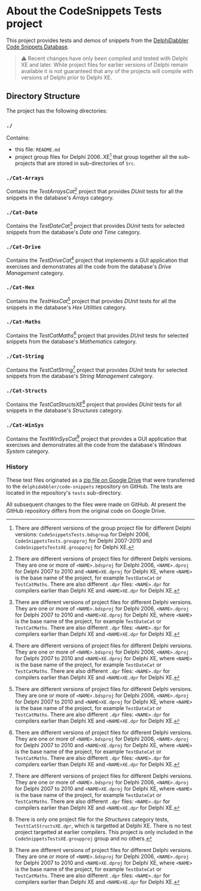 # About the CodeSnippets Tests project

This project provides tests and demos of snippets from the [DelphiDabbler Code Snippets Database](https://github.com/delphidabbler/code-snippets).

> ⚠️ Recent changes have only been compiled and tested with Delphi XE and later. While project files for earlier versions of Delphi remain available it is not guaranteed that any of the projects will compile with versions of Delphi prior to Delphi XE. 

## Directory Structure

The project has the following directories:

### `./`

Contains:

* this file: `README.md`
* project group files for Delphi 2006..XE[^1] that group together all the sub-projects that are stored in sub-directories of `Src`.

### `./Cat-Arrays`

Contains the _TestArraysCat_[^2] project that provides _DUnit_ tests for all the snippets in the database's _Arrays_ category.

### `./Cat-Date`

Contains the _TestDateCat_[^2] project that provides _DUnit_ tests for selected snippets from the database's _Date and Time_ category.

### `./Cat-Drive`

Contains the _TestDriveCat_[^2] project that implements a GUI application that exercises and demonstrates all the code from the database's _Drive Management_ category.

### `./Cat-Hex`

Contains the _TestHexCat_[^2] project that provides _DUnit_ tests for all the snippets in the database's _Hex Utilities_ category.

### `./Cat-Maths`

Contains the _TestCatMaths_[^2] project that provides _DUnit_ tests for selected snippets from the database's _Mathematics_ category.

### `./Cat-String`

Contains the _TestCatString_[^2] project that provides _DUnit_ tests for selected snippets from the database's _String Management_ category.

### `./Cat-Structs`

Contains the _TestCatStructsXE_[^3] project that provides _DUnit_ tests for all snippets in the database's _Structures_ category.

### `./Cat-WinSys`

Contains the _TextWinSysCat_[^2] project that provides a GUI application that exercises and demonstrates all the code from the database's _Windows System_ category.

### History

These test files originated as a [zip file on Google Drive](https://drive.google.com/file/d/1pH7LtyZY-ehwjJ4AjC801j-0bVMdLpsz/view) that were transferred to the `delphidabbler/code-snippets` repository on GitHub. The tests are located in the repository's `tests` sub-directory.

All subsequent changes to the files were made on GitHub. At present the GitHub repository differs from the original code on Google Drive.

[^1]: There are different versions of the group project file for different Delphi versions: `CodeSnippetsTests.bdsgroup` for Delphi 2006, `CodeSnippetsTests.groupproj` for Delphi 2007-2010 and `CodeSnippetsTestsXE.groupproj` for Delphi XE.

[^2]: There are different versions of project files for different Delphi versions. They are one or more of `<NAME>.bdsproj` for Delphi 2006, `<NAME>.dproj` for Delphi 2007 to 2010 and `<NAME>XE.dproj` for Delphi XE,  where `<NAME>` is the base name of the project, for example `TestDateCat` or `TestCatMaths`. There are also different `.dpr` files: `<NAME>.dpr` for compilers earlier than Delphi XE and `<NAME>XE.dpr` for Delphi XE.

[^3]: There is only one project file for the _Structures_ category tests, `TesttCatStructsXE.dpr`, which is targetted at Delphi XE. There is no test project targetted at earlier compilers. This project is only included in the `CodeSnippetsTestsXE.groupproj` group and no others.
